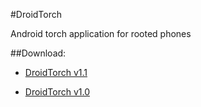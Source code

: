 #DroidTorch

Android torch application for rooted phones

##Download:
<p>

* [DroidTorch v1.1](https://github.com/alex-syrel/droidtorch/raw/master/Build/DroidTorch_v1.1.apk)

* [DroidTorch v1.0](https://github.com/alex-syrel/droidtorch/raw/master/Build/DroidTorch_v1.0.apk)